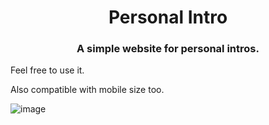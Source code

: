 <h1 align="center">Personal Intro</h1>

<h3 align="center">A simple website for personal intros.</h3>

<p>Feel free to use it.</p>
<p>Also compatible with mobile size too.</p>

![image](https://user-images.githubusercontent.com/80823233/161402792-034aef96-b4a9-40c6-b8f8-740e1b15cc73.png)
